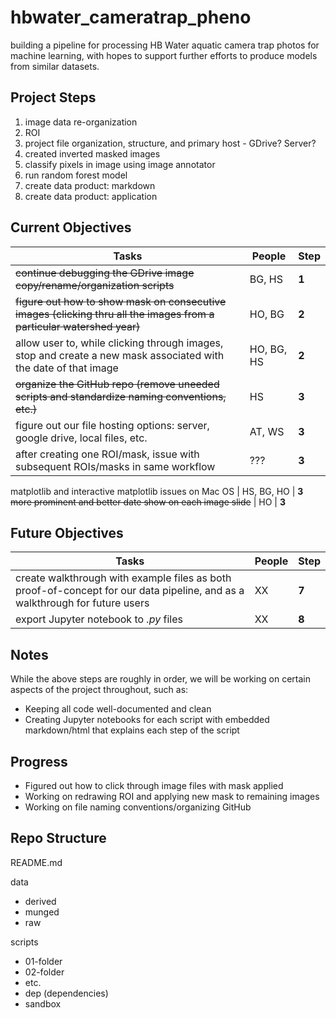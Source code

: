 # hbwater_cameratrap_pheno
building a pipeline for processing HB Water aquatic camera trap photos for machine learning, with hopes to support further efforts to produce models from similar datasets.


## Project Steps 
1. image data re-organization 
2. ROI  
3. project file organization, structure, and primary host - GDrive? Server?
4. created inverted masked images
5. classify pixels in image using image annotator 
6. run random forest model
7. create data product: markdown
8. create data product: application


## Current Objectives
Tasks | People | Step
------- | -------- | --------
~~continue debugging the GDrive image copy/rename/organization scripts~~| BG, HS | **1**
~~figure out how to show mask on consecutive images (clicking thru all the images from a particular watershed year)~~ | HO, BG | **2**
allow user to, while clicking through images, stop and create a new mask associated with the date of that image  | HO, BG, HS | **2**
~~organize the GitHub repo (remove uneeded scripts and standardize naming conventions, etc.)~~   | HS | **3**
figure out our file hosting options: server, google drive, local files, etc.   | AT, WS | **3**
after creating one ROI/mask, issue with subsequent ROIs/masks in same workflow    | ??? | **3**

matplotlib and interactive matplotlib issues on Mac OS  | HS, BG, HO | **3**
~~more prominent and better date show on each image slide~~ | HO | **3**


## Future Objectives
Tasks | People | Step
------- | -------- | --------
create walkthrough with example files as both proof-of-concept for our data pipeline, and as a walkthrough for future users | XX | **7**
export Jupyter notebook to *.py* files  | XX | **8**


## Notes
While the above steps are roughly in order, we will be working on certain aspects of the project throughout, such as:
  - Keeping all code well-documented and clean
  - Creating Jupyter notebooks for each script with embedded markdown/html that explains each step of the script


## Progress
- Figured out how to click through image files with mask applied
- Working on redrawing ROI and applying new mask to remaining images
- Working on file naming conventions/organizing GitHub


## Repo Structure

README.md

data
- derived
- munged
- raw

scripts
- 01-folder
- 02-folder
- etc.
- dep (dependencies)
- sandbox

